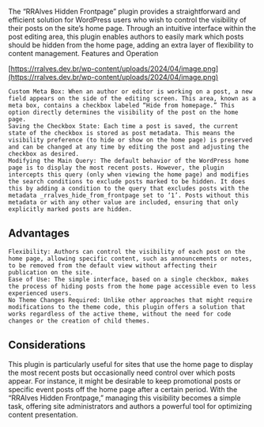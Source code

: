 

The “RRAlves Hidden Frontpage” plugin provides a straightforward and efficient solution for WordPress users who wish to control the visibility of their posts on the site’s home page. Through an intuitive interface within the post editing area, this plugin enables authors to easily mark which posts should be hidden from the home page, adding an extra layer of flexibility to content management.
Features and Operation

[https://rralves.dev.br/wp-content/uploads/2024/04/image.png](https://rralves.dev.br/wp-content/uploads/2024/04/image.png)

    Custom Meta Box: When an author or editor is working on a post, a new field appears on the side of the editing screen. This area, known as a meta box, contains a checkbox labeled “Hide from homepage.” This option directly determines the visibility of the post on the home page.
    Saving the Checkbox State: Each time a post is saved, the current state of the checkbox is stored as post metadata. This means the visibility preference (to hide or show on the home page) is preserved and can be changed at any time by editing the post and adjusting the checkbox as desired.
    Modifying the Main Query: The default behavior of the WordPress home page is to display the most recent posts. However, the plugin intercepts this query (only when viewing the home page) and modifies the search conditions to exclude posts marked to be hidden. It does this by adding a condition to the query that excludes posts with the metadata _rralves_hide_from_frontpage set to ‘1’. Posts without this metadata or with any other value are included, ensuring that only explicitly marked posts are hidden.

## Advantages

    Flexibility: Authors can control the visibility of each post on the home page, allowing specific content, such as announcements or notes, to be removed from the default view without affecting their publication on the site.
    Ease of Use: The simple interface, based on a single checkbox, makes the process of hiding posts from the home page accessible even to less experienced users.
    No Theme Changes Required: Unlike other approaches that might require modifications to the theme code, this plugin offers a solution that works regardless of the active theme, without the need for code changes or the creation of child themes.

## Considerations

This plugin is particularly useful for sites that use the home page to display the most recent posts but occasionally need control over which posts appear. For instance, it might be desirable to keep promotional posts or specific event posts off the home page after a certain period. With the “RRAlves Hidden Frontpage,” managing this visibility becomes a simple task, offering site administrators and authors a powerful tool for optimizing content presentation.
